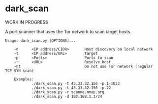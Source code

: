 # dark_scan
WORK IN PROGRESS

A port scanner that uses the Tor network to scan target hosts.

    Usage: dark_scan.py [OPTIONS]...

        -d      <IP address/CIDR>       Host discovery on local network
        -t      <IP address/URL>        Target
        -p      <Ports>                 Ports to scan
        -r      <URL>                   Resolve host
        -nt                             Do not use Tor network (regular TCP SYN scan)

        Examples:
                ./dark_scan.py -t 45.33.32.156 -p 1-1023
                ./dark_scan.py -t 45.33.32.156 -p 22
                ./dark_scan.py -r scanme.nmap.org
                ./dark_scan.py -d 192.168.1.1/24

